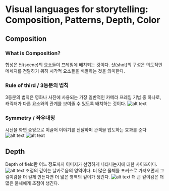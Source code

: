 # Visual languages for storytelling: Composition, Patterns, Depth, Color
## Composition
### What is Composition?
합성은 씬(scene)의 요소들이 프레임에 배치되는 것이다. 샷(shot)의 구성은 의도적인 메세지를 전달하기 위하 시각적 요소들을 배열하는 것을 의미한다.
### Rule of third / 3등분의 법칙
3등분의 법칙은 영화나 사진에 사용되는 가장 일반적인 카메라 프레임 기법 중 하나로, 캐릭터가 다른 요소와의 관계를 보여줄 수 있도록 배치하는 것이다.
![alt text](https://s.studiobinder.com/wp-content/uploads/2019/04/Rules-of-Shot-Composition-Rule-of-Thirds-Grid-min.jpg)

### Symmetry / 좌우대칭
시선을 화면 중앙으로 이끌어 이야기를 전달하며 관객을 압도하는 효과를 준다
![alt text](https://s.studiobinder.com/wp-content/uploads/2019/04/Rules-of-Shot-Composition-Balance-and-Symmetry-Wes-min.jpg)
![alt text](https://s.studiobinder.com/wp-content/uploads/2019/04/Rules-of-Shot-Composition-Balance-and-Symmetry-min.jpg)

## Depth
Depth of field란 어느 정도까지 이미지가 선명하게 나타나는지에 대한 사이즈이다.
![alt text](https://s.studiobinder.com/wp-content/uploads/2018/11/Depth-of-Field-Diagram-Select-Focus-StudioBinder.png)
초점의 깊이는 날카로움의 영역이다. 더 많은 물체를 포커스로 가져오면서 그 깊이감을 더 길게 만든다면 더 넓은 영역의 깊이가 생긴다.
![alt text](https://s.studiobinder.com/wp-content/uploads/2019/04/Rules-of-Shot-Composition-depth-of-field-1024x660-min.jpg)
더 큰 깊이감은 더 많은 물체에게 초점이 생긴다.

